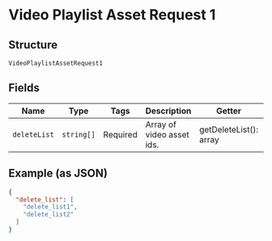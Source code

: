 
# Video Playlist Asset Request 1

## Structure

`VideoPlaylistAssetRequest1`

## Fields

| Name | Type | Tags | Description | Getter | Setter |
|  --- | --- | --- | --- | --- | --- |
| `deleteList` | `string[]` | Required | Array of video asset ids. | getDeleteList(): array | setDeleteList(array deleteList): void |

## Example (as JSON)

```json
{
  "delete_list": [
    "delete_list1",
    "delete_list2"
  ]
}
```

